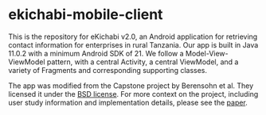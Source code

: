 # ekichabi-mobile-client

This is the repository for eKichabi v2.0, an Android application for retrieving contact information for enterprises in rural Tanzania. Our app is built in Java 11.0.2 with a minimum Android SDK of 21. We follow a Model-View-ViewModel pattern, with a central Activity, a central ViewModel, and a variety of Fragments and corresponding supporting classes. 

The app was modified from the Capstone project by Berensohn et al. They licensed it under the [BSD license](https://comotion.uw.edu/licensing/open-source/). For more context on the project, including user study information and implementation details, please see the [paper](https://drive.google.com/file/d/13F6qzRdZNvX4hypXnR0bkxy-Ih9gz18M/view?usp=sharing).

